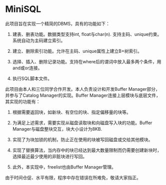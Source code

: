 # MiniSQL

此项目旨在实现一个精简的DBMS，具有的功能如下：

1. 建表、删表功能。数据类型支持int, float与char(n). 支持主码、unique约束。系统自动为主码建立索引。

2. 建立、删除索引功能。允许在主码、unique属性上建立B+树索引。

3. 选择、插入、删除记录功能。支持在where后的谓词中放入最多两个条件，用and或or连接。

4. 执行SQL脚本文件。

此项目由本人和三位同学合作开发。本人负责设计和开发Buffer Manager部分，并参与了Catalog Manager的实现。Buffer Manager连接上层模块与底层文件，其实现的功能有：

1.	根据需要返回块，如新块、有空位的块、指定偏移量的块等。

2.	为满足上述需求，需要实现从磁盘读取块和向磁盘写入块的功能。Buffer Manager与磁盘整块交互，块大小设计为8KB.

3.	实现了为块加锁的机制，防止正在使用的块被写回磁盘或交给其他模块。

4.	实现了替换算法，当内存中的块已经达到最大数量限制而仍需要创建新块时，选择最近最少使用的非脏块进行写回。

5. 此外，本实现中，freelist也由Buffer Manager管理。

由于时间仓促、水平有限，程序中存在错误在所难免，敬请大家指正。
